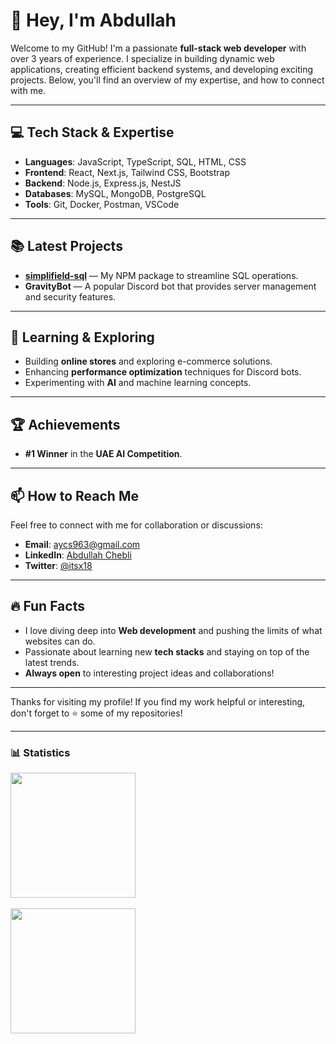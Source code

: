 # 👋 Hey, I'm Abdullah

Welcome to my GitHub! I'm a passionate **full-stack web developer** with over 3 years of experience. I specialize in building dynamic web applications, creating efficient backend systems, and developing exciting projects.
Below, you'll find an overview of my expertise, and how to connect with me.

---

## 💻 Tech Stack & Expertise
- **Languages**: JavaScript, TypeScript, SQL, HTML, CSS
- **Frontend**: React, Next.js, Tailwind CSS, Bootstrap
- **Backend**: Node.js, Express.js, NestJS
- **Databases**: MySQL, MongoDB, PostgreSQL
- **Tools**: Git, Docker, Postman, VSCode

---

## 📚 Latest Projects
- **[simplifield-sql](https://www.npmjs.com/package/simplifield-sql)** — My NPM package to streamline SQL operations.
- **GravityBot** — A popular Discord bot that provides server management and security features.

---

## 🌱 Learning & Exploring
- Building **online stores** and exploring e-commerce solutions.
- Enhancing **performance optimization** techniques for Discord bots.
- Experimenting with **AI** and machine learning concepts.

---

## 🏆 Achievements
- **#1 Winner** in the **UAE AI Competition**.

---

## 📫 How to Reach Me
Feel free to connect with me for collaboration or discussions:
- **Email**: aycs963@gmail.com
- **LinkedIn**: [Abdullah Chebli](https://www.linkedin.com/in/abdullah-chebli-244240279/)
- **Twitter**: [@itsx18](https://x.com/itsx18)

---

## 🔥 Fun Facts
- I love diving deep into **Web development** and pushing the limits of what websites can do.
- Passionate about learning new **tech stacks** and staying on top of the latest trends.
- **Always open** to interesting project ideas and collaborations!

---

Thanks for visiting my profile! If you find my work helpful or interesting, don't forget to ⭐ some of my repositories!

---

### 📊 Statistics
<a href="https://discord.com/invite/gravitybot">
  <img align="center" height="200px" src="http://github-profile-summary-cards.vercel.app/api/cards/profile-details?username=i-tsx&theme=ayu_mirage" />
</a>
<br><br>
<a href="https://discord.com/invite/gravitybot">
  <img align="center" height="200px" src="https://github-profile-summary-cards.vercel.app/api/cards/most-commit-language?username=i-tsx&theme=ayu_mirage" />
</a>
